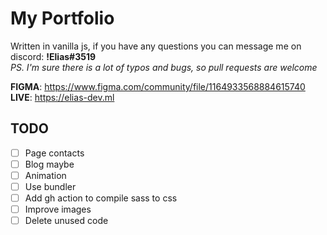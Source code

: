 # My Portfolio #
Written in vanilla js, if you have any questions you can message me on discord: **!Elias#3519**  
*PS. I'm sure there is a lot of typos and bugs, so pull requests are welcome*  

**FIGMA**: https://www.figma.com/community/file/1164933568884615740
**LIVE**: https://elias-dev.ml

## TODO ##
- [ ] Page contacts
- [ ] Blog maybe
- [ ] Animation
- [ ] Use bundler
- [ ] Add gh action to compile sass to css
- [ ] Improve images
- [ ] Delete unused code